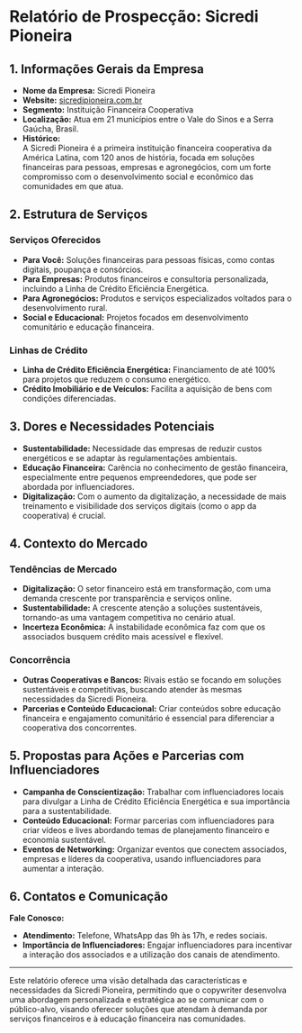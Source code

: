 # Relatório de Prospecção: Sicredi Pioneira

## 1. Informações Gerais da Empresa
- **Nome da Empresa:** Sicredi Pioneira  
- **Website:** [sicredipioneira.com.br](https://sicredipioneira.com.br)  
- **Segmento:** Instituição Financeira Cooperativa  
- **Localização:** Atua em 21 municípios entre o Vale do Sinos e a Serra Gaúcha, Brasil.  
- **Histórico:**  
  A Sicredi Pioneira é a primeira instituição financeira cooperativa da América Latina, com 120 anos de história, focada em soluções financeiras para pessoas, empresas e agronegócios, com um forte compromisso com o desenvolvimento social e econômico das comunidades em que atua.

## 2. Estrutura de Serviços
### Serviços Oferecidos
- **Para Você:** Soluções financeiras para pessoas físicas, como contas digitais, poupança e consórcios.
- **Para Empresas:** Produtos financeiros e consultoria personalizada, incluindo a Linha de Crédito Eficiência Energética.
- **Para Agronegócios:** Produtos e serviços especializados voltados para o desenvolvimento rural.
- **Social e Educacional:** Projetos focados em desenvolvimento comunitário e educação financeira.

### Linhas de Crédito
- **Linha de Crédito Eficiência Energética:** Financiamento de até 100% para projetos que reduzem o consumo energético.
- **Crédito Imobiliário e de Veículos:** Facilita a aquisição de bens com condições diferenciadas.

## 3. Dores e Necessidades Potenciais
- **Sustentabilidade:** Necessidade das empresas de reduzir custos energéticos e se adaptar às regulamentações ambientais.
- **Educação Financeira:** Carência no conhecimento de gestão financeira, especialmente entre pequenos empreendedores, que pode ser abordada por influenciadores.
- **Digitalização:** Com o aumento da digitalização, a necessidade de mais treinamento e visibilidade dos serviços digitais (como o app da cooperativa) é crucial.

## 4. Contexto do Mercado
### Tendências de Mercado
- **Digitalização:** O setor financeiro está em transformação, com uma demanda crescente por transparência e serviços online.
- **Sustentabilidade:** A crescente atenção a soluções sustentáveis, tornando-as uma vantagem competitiva no cenário atual.
- **Incerteza Econômica:** A instabilidade econômica faz com que os associados busquem crédito mais acessível e flexível.

### Concorrência
- **Outras Cooperativas e Bancos:** Rivais estão se focando em soluções sustentáveis e competitivas, buscando atender às mesmas necessidades da Sicredi Pioneira.
- **Parcerias e Conteúdo Educacional:** Criar conteúdos sobre educação financeira e engajamento comunitário é essencial para diferenciar a cooperativa dos concorrentes.

## 5. Propostas para Ações e Parcerias com Influenciadores
- **Campanha de Conscientização:** Trabalhar com influenciadores locais para divulgar a Linha de Crédito Eficiência Energética e sua importância para a sustentabilidade.
- **Conteúdo Educacional:** Formar parcerias com influenciadores para criar vídeos e lives abordando temas de planejamento financeiro e economia sustentável.
- **Eventos de Networking:** Organizar eventos que conectem associados, empresas e líderes da cooperativa, usando influenciadores para aumentar a interação.

## 6. Contatos e Comunicação
**Fale Conosco:**  
- **Atendimento:** Telefone, WhatsApp das 9h às 17h, e redes sociais.  
- **Importância de Influenciadores:** Engajar influenciadores para incentivar a interação dos associados e a utilização dos canais de atendimento.

---

Este relatório oferece uma visão detalhada das características e necessidades da Sicredi Pioneira, permitindo que o copywriter desenvolva uma abordagem personalizada e estratégica ao se comunicar com o público-alvo, visando oferecer soluções que atendam à demanda por serviços financeiros e à educação financeira nas comunidades.
